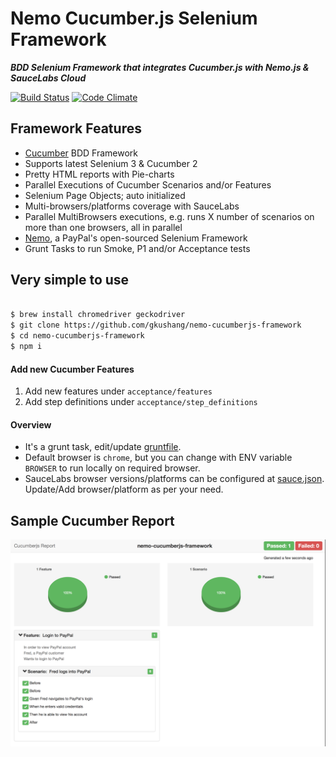# Nemo Cucumber.js Selenium Framework

***BDD Selenium Framework that integrates Cucumber.js with Nemo.js & SauceLabs Cloud***

[![Build Status][dependency]][dependency] [![Code Climate][codeclimate-svg]][codeclimate]

## Framework Features

* [Cucumber][cucumberjs] BDD Framework
* Supports latest Selenium 3 & Cucumber 2
* Pretty HTML reports with Pie-charts
* Parallel Executions of Cucumber Scenarios and/or Features
* Selenium Page Objects; auto initialized 
* Multi-browsers/platforms coverage with SauceLabs
* Parallel MultiBrowsers executions, e.g. runs X number of scenarios on more than one browsers, all in parallel
* [Nemo][nemo], a PayPal's open-sourced Selenium Framework
* Grunt Tasks to run Smoke, P1 and/or Acceptance tests

## Very simple to use
    
``` bash

$ brew install chromedriver geckodriver
$ git clone https://github.com/gkushang/nemo-cucumberjs-framework
$ cd nemo-cucumberjs-framework
$ npm i

```
 
#### Add new Cucumber Features
 
1. Add new features under `acceptance/features` 
2. Add step definitions under `acceptance/step_definitions`

#### Overview

* It's a grunt task, edit/update [gruntfile][gruntfile]. 
* Default browser is `chrome`, but you can change with ENV variable `BROWSER` to run locally on required browser.
* SauceLabs browser versions/platforms can be configured at [sauce.json][sauce]. Update/Add browser/platform as per your need.


## Sample Cucumber Report
![Alt text](/acceptance/report/sampleCucumberReport.png "Sample Report")

[dependency]: https://david-dm.org/gkushang/nemo-cucumberjs-framework.svg
[codeclimate-svg]: https://codeclimate.com/github/gkushang/cucumber-html-reporter/badges/gpa.svg
[codeclimate]: https://codeclimate.com/github/gkushang/cucumber-html-reporter
[gruntfile]: https://github.com/gkushang/nemo-cucumberjs-framework/blob/master/Gruntfile.js
[sauce]: https://github.com/gkushang/nemo-cucumberjs-framework/blob/master/acceptance/config/sauce.json
[cucumberjs]: https://github.com/cucumber/cucumber-js
[nemo]: http://nemo.js.org